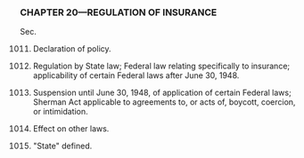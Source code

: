 ### **CHAPTER 20—REGULATION OF INSURANCE** ###

Sec.

1011. Declaration of policy.

1012. Regulation by State law; Federal law relating specifically to insurance; applicability of certain Federal laws after June 30, 1948.

1013. Suspension until June 30, 1948, of application of certain Federal laws; Sherman Act applicable to agreements to, or acts of, boycott, coercion, or intimidation.

1014. Effect on other laws.

1015. "State" defined.